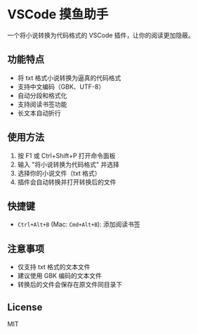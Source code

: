 # VSCode 摸鱼助手

一个将小说转换为代码格式的 VSCode 插件，让你的阅读更加隐蔽。

## 功能特点

- 将 txt 格式小说转换为逼真的代码格式
- 支持中文编码（GBK、UTF-8）
- 自动分段和格式化
- 支持阅读书签功能
- 长文本自动折行

## 使用方法

1. 按 F1 或 Ctrl+Shift+P 打开命令面板
2. 输入 "将小说转换为代码格式" 并选择
3. 选择你的小说文件（txt 格式）
4. 插件会自动转换并打开转换后的文件

## 快捷键

- `Ctrl+Alt+B` (Mac: `Cmd+Alt+B`): 添加阅读书签

## 注意事项

- 仅支持 txt 格式的文本文件
- 建议使用 GBK 编码的文本文件
- 转换后的文件会保存在原文件同目录下

## License

MIT
